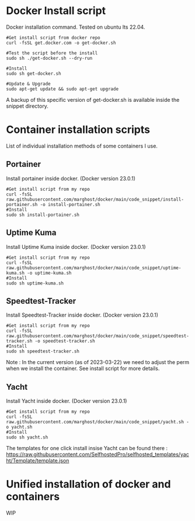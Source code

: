 # Docker Install script

Docker installation command.  Tested on ubuntu lts 22.04.

```
#Get install script from docker repo
curl -fsSL get.docker.com -o get-docker.sh

#Test the script before the install
sudo sh ./get-docker.sh --dry-run

#Install
sudo sh get-docker.sh

#Update & Upgrade
sudo apt-get update && sudo apt-get upgrade
```
A backup of this specific version of get-docker.sh is available inside the snippet directory.

# Container installation scripts

List of individual installation methods of some containers I use.

## Portainer
Install portainer inside docker.  (Docker version 23.0.1)
```
#Get install script from my repo
curl -fsSL raw.githubusercontent.com/marghost/docker/main/code_snippet/install-portainer.sh -o install-portainer.sh
#Install
sudo sh install-portainer.sh
```
## Uptime Kuma
Install Uptime Kuma inside docker.  (Docker version 23.0.1)
```
#Get install script from my repo
curl -fsSL raw.githubusercontent.com/marghost/docker/main/code_snippet/uptime-kuma.sh -o uptime-kuma.sh
#Install
sudo sh uptime-kuma.sh
```

## Speedtest-Tracker
Install Speedtest-Tracker inside docker.  (Docker version 23.0.1)
```
#Get install script from my repo
curl -fsSL raw.githubusercontent.com/marghost/docker/main/code_snippet/speedtest-tracker.sh -o speedtest-tracker.sh
#Install
sudo sh speedtest-tracker.sh
```
Note : In the current version (as of 2023-03-22) we need to adjust the perm when we install the container.  See install script for more details.

## Yacht
Install Yacht inside docker.  (Docker version 23.0.1)
```
#Get install script from my repo
curl -fsSL raw.githubusercontent.com/marghost/docker/main/code_snippet/yacht.sh -o yacht.sh
#Install
sudo sh yacht.sh
```
The templates for one click install insise Yacht can be found there : https://raw.githubusercontent.com/SelfhostedPro/selfhosted_templates/yacht/Template/template.json

# Unified installation of docker and containers
WIP
